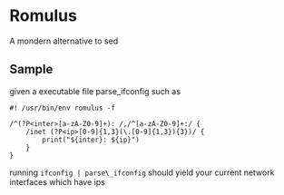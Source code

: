 
# Romulus

A mondern alternative to sed

## Sample

given a executable file parse\_ifconfig such as

```
#! /usr/bin/env romulus -f

/^(?P<inter>[a-zA-Z0-9]+): /,/^[a-zA-Z0-9]+:/ {
	/inet (?P<ip>[0-9]{1,3}(\.[0-9]{1,3}){3})/ {
		print("${inter}: ${ip}")
	}
}
```

running `ifconfig | parse\_ifconfig` should yield your current network interfaces which have ips

